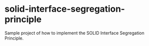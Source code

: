 # solid-interface-segregation-principle
Sample project of how to implement the SOLID Interface Segregation Principle.
